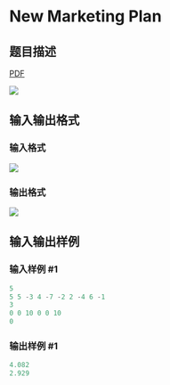 # New Marketing Plan

## 题目描述

[problemUrl]: https://uva.onlinejudge.org/index.php?option=com_onlinejudge&Itemid=8&category=24&page=show_problem&problem=2224

[PDF](https://uva.onlinejudge.org/external/112/p11257.pdf)

![](https://cdn.luogu.com.cn/upload/vjudge_pic/UVA11257/289d9b5c2ed2d8e73c20bac440bfa2f3b9f3c610.png)

## 输入输出格式

### 输入格式

![](https://cdn.luogu.com.cn/upload/vjudge_pic/UVA11257/ad8fd4c46ca8eab2888d8ca8eebf3d230a6eb2bf.png)

### 输出格式

![](https://cdn.luogu.com.cn/upload/vjudge_pic/UVA11257/cd8155f81caa37f24ba5574bf4ee3da1fa07f32b.png)

## 输入输出样例

### 输入样例 #1

```cpp
5
5 5 -3 4 -7 -2 2 -4 6 -1
3
0 0 10 0 0 10
0
```


### 输出样例 #1

```cpp
4.082
2.929
```


